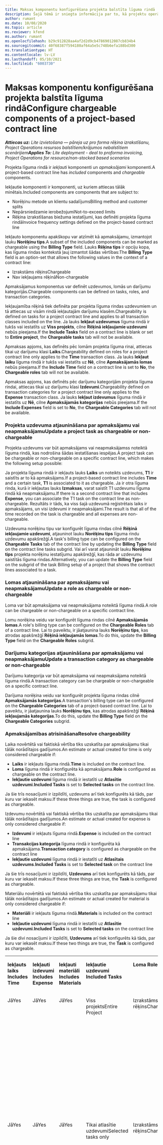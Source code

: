 ```yaml
---
title: Maksas komponentu konfigurēšana projekta balstīta līguma rindā
description: Šajā tēmā ir sniegta informācija par to, kā projektu operācijās līguma rindām pievienot apmaksājamus komponentus.
author: rumant
ms.date: 10/08/2020
ms.topic: article
ms.reviewer: kfend
ms.author: rumant
ms.openlocfilehash: b29c912828aa4af2d2d9cb47869012087cb834b4
ms.sourcegitcommit: 40f68387f594180af64a5e5c748b6efa188bd300
ms.translationtype: HT
ms.contentlocale: lv-LV
ms.lasthandoff: 05/10/2021
ms.locfileid: "6003730"
---
```

# <a name="configure-chargeable-components-of-a-project-based-contract-line"></a><span data-ttu-id="d4879-103">Maksas komponentu konfigurēšana projekta balstīta līguma rindā</span><span class="sxs-lookup"><span data-stu-id="d4879-103">Configure chargeable components of a project-based contract line</span></span>

<span data-ttu-id="d4879-104">_**Attiecas uz:** Lite izvietošana — pāreja uz pro forma rēķina izrakstīšanu, Project Operations resursos balstītiem/krājumos nebalstītiem scenārijiem_</span><span class="sxs-lookup"><span data-stu-id="d4879-104">_**Applies To:** Lite deployment - deal to proforma invoicing, Project Operations for resource/non-stocked based scenarios_</span></span>

<span data-ttu-id="d4879-105">Projekta līguma rindā ir *iekļauti* komponenti un *apmaksājami* komponenti.</span><span class="sxs-lookup"><span data-stu-id="d4879-105">A project-based contract line has *included* components and *chargeable* components.</span></span>

<span data-ttu-id="d4879-106">Iekļautie komponenti ir komponenti, uz kuriem attiecas tālāk minētais.</span><span class="sxs-lookup"><span data-stu-id="d4879-106">Included components are components that are subject to:</span></span>

  - <span data-ttu-id="d4879-107">Norēķinu metode un klientu sadalījums</span><span class="sxs-lookup"><span data-stu-id="d4879-107">Billing method and customer splits</span></span>
  - <span data-ttu-id="d4879-108">Nepārsniedzamie ierobežojumi</span><span class="sxs-lookup"><span data-stu-id="d4879-108">Not-to-exceed limits</span></span> 
  - <span data-ttu-id="d4879-109">Rēķina izrakstīšanas biežuma iestatījumi, kas definēti projekta līguma rindā</span><span class="sxs-lookup"><span data-stu-id="d4879-109">Invoice frequency settings defined on the project-based contract line</span></span>

<span data-ttu-id="d4879-110">Iekļauto komponentu apakškopu var atzīmēt kā apmaksājamu, izmantojot lauku **Norēķinu tips**.</span><span class="sxs-lookup"><span data-stu-id="d4879-110">A subset of the included components can be marked as chargeable using the **Billing Type** field.</span></span> <span data-ttu-id="d4879-111">Lauks **Rēķina tips** ir opciju kopa, kas līguma rindas kontekstā ļauj izmantot šādas vērtības:</span><span class="sxs-lookup"><span data-stu-id="d4879-111">The **Billing Type** field is an option-set that allows the following values in the context of a contract line:</span></span>

  - <span data-ttu-id="d4879-112">Izrakstāms rēķins</span><span class="sxs-lookup"><span data-stu-id="d4879-112">Chargeable</span></span>
  - <span data-ttu-id="d4879-113">Nav iekļaujams rēķinā</span><span class="sxs-lookup"><span data-stu-id="d4879-113">Non-chargeable</span></span>

<span data-ttu-id="d4879-114">Apmaksājamus komponentus var definēt uzdevumos, lomās un darījumu kategorijās.</span><span class="sxs-lookup"><span data-stu-id="d4879-114">Chargeable components can be defined on tasks, roles, and transaction categories.</span></span>

<span data-ttu-id="d4879-115">Iekļaujamība rēķinā tiek definēta par projekta līguma rindas uzdevumiem un tā attiecas uz visām rindā iekļautajām darījumu klasēm.</span><span class="sxs-lookup"><span data-stu-id="d4879-115">Chargeability is defined on tasks for a project contract line and applies to all transaction classes included on the line.</span></span> <span data-ttu-id="d4879-116">Ja lauks **Iekļaut uzdevumus** līguma rindā ir tukšs vai iestatīts uz **Viss projekts**, cilne **Rēķinā iekļaujamie uzdevumi** nebūs pieejama.</span><span class="sxs-lookup"><span data-stu-id="d4879-116">If the **Include Tasks** field on a contract line is blank or set to **Entire project**, the **Chargeable tasks** tab will not be available.</span></span>

<span data-ttu-id="d4879-117">Apmaksas apjoms, kas definēts pēc lomām projekta līguma rinai, attiecas tikai uz darījumu klasi **Laiks**.</span><span class="sxs-lookup"><span data-stu-id="d4879-117">Chargeability defined on roles for a project contract line only applies to the **Time** transaction class.</span></span> <span data-ttu-id="d4879-118">Ja lauks **Iekļaut laiku** līguma rindā ir tukšs vai iestatīts uz **Nē**, cilne **Apmaksājamās lomas** nebūs pieejama.</span><span class="sxs-lookup"><span data-stu-id="d4879-118">If the **Include Time** field on a contract line is set to **No**, the **Chargeable roles** tab will not be available.</span></span>

<span data-ttu-id="d4879-119">Apmaksas apjoms, kas definēts pēc darījumu kategorijām projekta līguma rindai, attiecas tikai uz darījumu klasi **Izdevumi**.</span><span class="sxs-lookup"><span data-stu-id="d4879-119">Chargeability defined on transaction categories for a project contract line only applies to the **Expense** transaction class.</span></span> <span data-ttu-id="d4879-120">Ja lauks **Iekļaut izdevumus** līguma rindā ir iestatīts uz **Nē**, cilne **Apmaksājamās kategorijas** nebūs pieejama.</span><span class="sxs-lookup"><span data-stu-id="d4879-120">If the **Include Expenses** field is set to **No**, the **Chargeable Categories** tab will not be available.</span></span>

### <a name="update-a-project-task-as-chargeable-or-non-chargeable"></a><span data-ttu-id="d4879-121">Projekta uzdevuma atjaunināšana par apmaksājamu vai neapmaksājamu</span><span class="sxs-lookup"><span data-stu-id="d4879-121">Update a project task as chargeable or non-chargeable</span></span>

<span data-ttu-id="d4879-122">Projekta uzdevums var būt apmaksājams vai neapmaksājamss noteiktā līguma rindā, kas nodrošina šādas iestatīšanas iespējas.</span><span class="sxs-lookup"><span data-stu-id="d4879-122">A project task can be chargeable or non-chargeable on a specific contract line, which makes the following setup possible:</span></span>

<span data-ttu-id="d4879-123">Ja projekta līguma rindā ir iekļauts lauks **Laiks** un noteikts uzdevums, **T1** ir saistīts ar to kā apmaksājams.</span><span class="sxs-lookup"><span data-stu-id="d4879-123">If a project-based contract line includes **Time** and a certain task, **T1** is associated to it as chargeable.</span></span> <span data-ttu-id="d4879-124">Ja ir otra līguma rinda, kurā ir iekļautas lauks **Izmaksas**, varat saistīt T1 uzdevumu līguma rindā kā neapmaksājamu.</span><span class="sxs-lookup"><span data-stu-id="d4879-124">If there is a second contract line that includes **Expense**, you can associate the T1 task on the contract line as non-chargeable.</span></span> <span data-ttu-id="d4879-125">Rezultāts ir tāds, ka viss šajā uzdevumā reģistrētais laiks ir apmaksājams, un visi izdevumi ir neapmaksājami.</span><span class="sxs-lookup"><span data-stu-id="d4879-125">The result is that all of the time recorded on the task is chargeable and all expenses are non-chargeable.</span></span>

<span data-ttu-id="d4879-126">Uzdevuma norēķinu tipu var konfigurēt līguma rindas cilnē **Rēķinā iekļaujamie uzdevumi**, atjauninot lauku **Norēķinu tips** līguma rindu uzdevumu apakšrežģī.</span><span class="sxs-lookup"><span data-stu-id="d4879-126">A task's billing type can be configured on the **Chargeable Tasks** tab of the contract line by updating the **Billing Type** field on the contract line tasks subgrid.</span></span> <span data-ttu-id="d4879-127">Vai arī varat atjaunināt lauku **Norēķinu tips** projekta norēķinu iestatījumu apakšrežģī, kas rāda ar uzdevumu saistītās līguma rindas.</span><span class="sxs-lookup"><span data-stu-id="d4879-127">Alternatively, you can update the **Billing Type** field on the subgrid of the task Billing setup of a project that shows the contract lines associated to a task.</span></span>

### <a name="update-a-role-as-chargeable-or-non-chargeable"></a><span data-ttu-id="d4879-128">Lomas atjaunināšana par apmaksājamu vai neapmaksājamu</span><span class="sxs-lookup"><span data-stu-id="d4879-128">Update a role as chargeable or non-chargeable</span></span>

<span data-ttu-id="d4879-129">Loma var būt apmaksājama vai neapmaksājama noteiktā līguma rindā.</span><span class="sxs-lookup"><span data-stu-id="d4879-129">A role can be chargeable or non-chargeable on a specific contract line.</span></span>

<span data-ttu-id="d4879-130">Lomu norēķina veidu var konfigurēt līguma rindas cilnē **Apmaksājamās lomas**.</span><span class="sxs-lookup"><span data-stu-id="d4879-130">A role's billing type can be configured on the **Chargeable Roles** tab of a contract line.</span></span> <span data-ttu-id="d4879-131">Lai to paveiktu, ir jāatjaunina lauks **Norēķinu tips**, kas atrodas apakšrežģī **Rēķinā iekļaujamās lomas**.</span><span class="sxs-lookup"><span data-stu-id="d4879-131">To do this, update the **Billing Type** field on the **Chargeable Roles** subgrid.</span></span>

### <a name="update-a-transaction-category-as-chargeable-or-non-chargeable"></a><span data-ttu-id="d4879-132">Darījumu kategorijas atjaunināšana par apmaksājamu vai neapmaksājamu</span><span class="sxs-lookup"><span data-stu-id="d4879-132">Update a transaction category as chargeable or non-chargeable</span></span>

<span data-ttu-id="d4879-133">Darījumu kategorija var būt apmaksājama vai neapmaksājama noteiktā līguma rindā.</span><span class="sxs-lookup"><span data-stu-id="d4879-133">A transaction category can be chargeable or non-chargeable on a specific contract line.</span></span>

<span data-ttu-id="d4879-134">Darījuma norēķina veidu var konfigurēt projekta līguma rindas cilnē **Apmaksājamās kategorijas**.</span><span class="sxs-lookup"><span data-stu-id="d4879-134">A transaction's billing type can be configured on the **Chargeable Categories** tab of a project-based contract line.</span></span> <span data-ttu-id="d4879-135">Lai to paveiktu, ir jāatjaunina lauks **Norēķinu tips**, kas atrodas apakšrežģī **Rēķinā iekļaujamās kategorijas**.</span><span class="sxs-lookup"><span data-stu-id="d4879-135">To do this, update the **Billing Type** field on the **Chargeable Categories** subgrid.</span></span>

### <a name="resolve-chargeability"></a><span data-ttu-id="d4879-136">Apmaksājamības atrisināšana</span><span class="sxs-lookup"><span data-stu-id="d4879-136">Resolve chargeability</span></span>

<span data-ttu-id="d4879-137">Laika novērtētā vai faktiskā vērtība tiks uzskatīta par apmaksājamu tikai tālāk norādītajos gadījumos.</span><span class="sxs-lookup"><span data-stu-id="d4879-137">An estimate or actual created for time is only considered chargeable if:</span></span>

   - <span data-ttu-id="d4879-138">**Laiks** ir iekļauts līguma rindā.</span><span class="sxs-lookup"><span data-stu-id="d4879-138">**Time** is included on the contract line.</span></span>
   - <span data-ttu-id="d4879-139">**Loma** līguma rindā ir konfigurēta kā apmaksājama.</span><span class="sxs-lookup"><span data-stu-id="d4879-139">**Role** is configured as chargeable on the contract line.</span></span>
   - <span data-ttu-id="d4879-140">**Iekļautie uzdevumi** līguma rindā ir iestatīti uz **Atlasītie uzdevumi**.</span><span class="sxs-lookup"><span data-stu-id="d4879-140">**Included Tasks** is set to **Selected tasks** on the contract line.</span></span>
 
 <span data-ttu-id="d4879-141">Ja šie trīs nosacījumi ir izpildīti, uzdevums arī tiek konfigurēts kā tāds, par kuru var iekasēt maksu.</span><span class="sxs-lookup"><span data-stu-id="d4879-141">If these three things are true, the task is configured as chargeable.</span></span> 

<span data-ttu-id="d4879-142">Izdevumu novērtētā vai faktiskā vērtība tiks uzskatīta par apmaksājamu tikai tālāk norādītajos gadījumos.</span><span class="sxs-lookup"><span data-stu-id="d4879-142">An estimate or actual created for expense is only considered chargeable if:</span></span>

   - <span data-ttu-id="d4879-143">**Izdevumi** ir iekļauts līguma rindā.</span><span class="sxs-lookup"><span data-stu-id="d4879-143">**Expense** is included on the contract line</span></span>
   - <span data-ttu-id="d4879-144">**Transakcijas kategorija** līguma rindā ir konfigurēta kā apmaksājama.</span><span class="sxs-lookup"><span data-stu-id="d4879-144">**Transaction category** is configured as chargeable on the contract line</span></span>
   - <span data-ttu-id="d4879-145">**Iekļautie uzdevumi** līguma rindā ir iestatīti uz **Atlasītais uzdevums**.</span><span class="sxs-lookup"><span data-stu-id="d4879-145">**Included Tasks** is set to **Selected task** on the contract line</span></span>
  
 <span data-ttu-id="d4879-146">Ja šie trīs nosacījumi ir izpildīti,  **Uzdevums** arī tiek konfigurēts kā tāds, par kuru var iekasēt maksu.</span><span class="sxs-lookup"><span data-stu-id="d4879-146">If these three things are true, the **Task** is configured as chargeable.</span></span> 

<span data-ttu-id="d4879-147">Materiālu novērtētā vai faktiskā vērtība tiks uzskatīta par apmaksājamu tikai tālāk norādītajos gadījumos.</span><span class="sxs-lookup"><span data-stu-id="d4879-147">An estimate or actual created for material is only considered chargeable if:</span></span>

   - <span data-ttu-id="d4879-148">**Materiāli** ir iekļauts līguma rindā.</span><span class="sxs-lookup"><span data-stu-id="d4879-148">**Materials** is included on the contract line</span></span>
   - <span data-ttu-id="d4879-149">**Iekļautie uzdevumi** līguma rindā ir iestatīti uz **Atlasītie uzdevumi**.</span><span class="sxs-lookup"><span data-stu-id="d4879-149">**Included Tasks** is set to **Selected tasks** on the contract line</span></span>

<span data-ttu-id="d4879-150">Ja šie divi nosacījumi ir izpildīti, **Uzdevums** arī tiek konfigurēts kā tāds, par kuru var iekasēt maksu.</span><span class="sxs-lookup"><span data-stu-id="d4879-150">If these two things are true, the **Task** is configured as chargeable.</span></span> 

<table border="0" cellspacing="0" cellpadding="0">
    <tbody>
        <tr>
            <td width="70" valign="top">
                <p><span data-ttu-id="d4879-151">
                    <strong>Iekļauts laiks</strong>
                </span><span class="sxs-lookup"><span data-stu-id="d4879-151">
                    <strong>Includes Time</strong>
                </span></span></p>
            </td>
            <td width="78" valign="top">
                <p><span data-ttu-id="d4879-152">
                    <strong>Iekļauti izdevumi</strong>
                    <strong></strong>
                </span><span class="sxs-lookup"><span data-stu-id="d4879-152">
                    <strong>Includes Expense</strong>
                    <strong></strong>
                </span></span></p>
            </td>
            <td width="63" valign="top">
                <p><span data-ttu-id="d4879-153">
                    <strong>Iekļauti materiāli</strong>
                    <strong></strong>
                </span><span class="sxs-lookup"><span data-stu-id="d4879-153">
                    <strong>Includes Materials</strong>
                    <strong></strong>
                </span></span></p>
            </td>
            <td width="75" valign="top">
                <p><span data-ttu-id="d4879-154">
                    <strong>Iekļautie uzdevumi</strong>
                    <strong></strong>
                </span><span class="sxs-lookup"><span data-stu-id="d4879-154">
                    <strong>Included Tasks</strong>
                    <strong></strong>
                </span></span></p>
            </td>
            <td width="65" valign="top">
                <p><span data-ttu-id="d4879-155">
                    <strong>Loma</strong>
                    <strong></strong>
                </span><span class="sxs-lookup"><span data-stu-id="d4879-155">
                    <strong>Role</strong>
                    <strong></strong>
                </span></span></p>
            </td>
            <td width="70" valign="top">
                <p><span data-ttu-id="d4879-156">
                    <strong>Kategorija</strong>
                    <strong></strong>
                </span><span class="sxs-lookup"><span data-stu-id="d4879-156">
                    <strong>Category</strong>
                    <strong></strong>
                </span></span></p>
            </td>
            <td width="65" valign="top">
                <p><span data-ttu-id="d4879-157">
                    <strong>Uzdevums</strong>
                    <strong></strong>
                </span><span class="sxs-lookup"><span data-stu-id="d4879-157">
                    <strong>Task</strong>
                    <strong></strong>
                </span></span></p>
            </td>
            <td width="350" valign="top">
                <p><span data-ttu-id="d4879-158">
                    <strong>Iekasēšanas ietekme</strong>
                </span><span class="sxs-lookup"><span data-stu-id="d4879-158">
                    <strong>Chargeability impact</strong>
                </span></span></p>
            </td>
        </tr>
        <tr>
            <td width="70" valign="top">
                <p>
<span data-ttu-id="d4879-159">Jā</span><span class="sxs-lookup"><span data-stu-id="d4879-159">Yes</span></span> </p>
            </td>
            <td width="78" valign="top">
                <p>
<span data-ttu-id="d4879-160">Jā</span><span class="sxs-lookup"><span data-stu-id="d4879-160">Yes</span></span> </p>
            </td>
            <td width="63" valign="top">
                <p>
<span data-ttu-id="d4879-161">Jā</span><span class="sxs-lookup"><span data-stu-id="d4879-161">Yes</span></span> </p>
            </td>
            <td width="75" valign="top">
                <p>
<span data-ttu-id="d4879-162">Viss projekts</span><span class="sxs-lookup"><span data-stu-id="d4879-162">Entire Project</span></span> </p>
            </td>
            <td width="65" valign="top">
                <p>
<span data-ttu-id="d4879-163">Izrakstāms rēķins</span><span class="sxs-lookup"><span data-stu-id="d4879-163">Chargeable</span></span> </p>
            </td>
            <td width="70" valign="top">
                <p>
<span data-ttu-id="d4879-164">Izrakstāms rēķins</span><span class="sxs-lookup"><span data-stu-id="d4879-164">Chargeable</span></span> </p>
            </td>
            <td width="65" valign="top">
                <p>
<span data-ttu-id="d4879-165">Nevar iestatīt</span><span class="sxs-lookup"><span data-stu-id="d4879-165">Can't be set</span></span> </p>
            </td>
            <td width="350" valign="top">
                <p>
<span data-ttu-id="d4879-166">Rēķins par laika faktisko vērtību: <strong>Iekasējams</strong>
                </span><span class="sxs-lookup"><span data-stu-id="d4879-166">Billing on a time actual: <strong>Chargeable</strong>
                </span></span></p>
                <p>
<span data-ttu-id="d4879-167">Rēķins par izdevumu faktisko vērtību: <strong>Iekasējams</strong>
                </span><span class="sxs-lookup"><span data-stu-id="d4879-167">Billing type on expense actual: <strong>Chargeable</strong>
                </span></span></p>
                <p>
<span data-ttu-id="d4879-168">Rēķins par materiālu faktisko vērtību: <strong>Iekasējams</strong>
                </span><span class="sxs-lookup"><span data-stu-id="d4879-168">Billing type on material actual: <strong>Chargeable</strong>
                </span></span></p>
            </td>
        </tr>
        <tr>
            <td width="70" valign="top">
                <p>
<span data-ttu-id="d4879-169">Jā</span><span class="sxs-lookup"><span data-stu-id="d4879-169">Yes</span></span> </p>
            </td>
            <td width="78" valign="top">
                <p>
<span data-ttu-id="d4879-170">Jā</span><span class="sxs-lookup"><span data-stu-id="d4879-170">Yes</span></span> </p>
            </td>
            <td width="63" valign="top">
                <p>
<span data-ttu-id="d4879-171">Jā</span><span class="sxs-lookup"><span data-stu-id="d4879-171">Yes</span></span> </p>
            </td>
            <td width="75" valign="top">
                <p>
<span data-ttu-id="d4879-172">Tikai atlasītie uzdevumi</span><span class="sxs-lookup"><span data-stu-id="d4879-172">Selected tasks only</span></span> </p>
            </td>
            <td width="65" valign="top">
                <p>
<span data-ttu-id="d4879-173">Izrakstāms rēķins</span><span class="sxs-lookup"><span data-stu-id="d4879-173">Chargeable</span></span> </p>
            </td>
            <td width="70" valign="top">
                <p>
<span data-ttu-id="d4879-174">Izrakstāms rēķins</span><span class="sxs-lookup"><span data-stu-id="d4879-174">Chargeable</span></span> </p>
            </td>
            <td width="65" valign="top">
                <p>
<span data-ttu-id="d4879-175">Izrakstāms rēķins</span><span class="sxs-lookup"><span data-stu-id="d4879-175">Chargeable</span></span> </p>
            </td>
            <td width="350" valign="top">
                <p>
<span data-ttu-id="d4879-176">Rēķins par laika faktisko vērtību: <strong>Iekasējams</strong>
                </span><span class="sxs-lookup"><span data-stu-id="d4879-176">Billing on a time actual: <strong>Chargeable</strong>
                </span></span></p>
                <p>
<span data-ttu-id="d4879-177">Rēķins par izdevumu faktisko vērtību: <strong>Iekasējams</strong>
                </span><span class="sxs-lookup"><span data-stu-id="d4879-177">Billing type on expense actual: <strong>Chargeable</strong>
                </span></span></p>
                <p>
<span data-ttu-id="d4879-178">Rēķins par materiālu faktisko vērtību: <strong>Iekasējams</strong>
                </span><span class="sxs-lookup"><span data-stu-id="d4879-178">Billing type on material actual: <strong>Chargeable</strong>
                </span></span></p>
            </td>
        </tr>
        <tr>
            <td width="70" valign="top">
                <p>
<span data-ttu-id="d4879-179">Jā</span><span class="sxs-lookup"><span data-stu-id="d4879-179">Yes</span></span> </p>
            </td>
            <td width="78" valign="top">
                <p>
<span data-ttu-id="d4879-180">Jā</span><span class="sxs-lookup"><span data-stu-id="d4879-180">Yes</span></span> </p>
            </td>
            <td width="63" valign="top">
                <p>
<span data-ttu-id="d4879-181">Jā</span><span class="sxs-lookup"><span data-stu-id="d4879-181">Yes</span></span> </p>
            </td>
            <td width="75" valign="top">
                <p>
<span data-ttu-id="d4879-182">Tikai atlasītie uzdevumi</span><span class="sxs-lookup"><span data-stu-id="d4879-182">Selected tasks only</span></span> </p>
            </td>
            <td width="65" valign="top">
                <p><span data-ttu-id="d4879-183">
                    <strong>Nav iekasējams</strong>
                </span><span class="sxs-lookup"><span data-stu-id="d4879-183">
                    <strong>Non - Chargeable</strong>
                </span></span></p>
            </td>
            <td width="70" valign="top">
                <p>
<span data-ttu-id="d4879-184">Izrakstāms rēķins</span><span class="sxs-lookup"><span data-stu-id="d4879-184">Chargeable</span></span> </p>
            </td>
            <td width="65" valign="top">
                <p>
<span data-ttu-id="d4879-185">Izrakstāms rēķins</span><span class="sxs-lookup"><span data-stu-id="d4879-185">Chargeable</span></span> </p>
            </td>
            <td width="350" valign="top">
                <p>
<span data-ttu-id="d4879-186">Rēķins par laika faktiskajām vērtībam: <strong>Nav iekasējams</strong>
                </span><span class="sxs-lookup"><span data-stu-id="d4879-186">Billing on a time actual: <strong>Non-Chargeable</strong>
                </span></span></p>
                <p>
<span data-ttu-id="d4879-187">Norēķinu veids par izdevumu faktiskajiem datiem: Apmaksājams</span><span class="sxs-lookup"><span data-stu-id="d4879-187">Billing type on expense actual: Chargeable</span></span> </p>
                <p>
<span data-ttu-id="d4879-188">Rēķina tips faktiskajām materiālu vērtībām: iekasējams</span><span class="sxs-lookup"><span data-stu-id="d4879-188">Billing type on material actual: Chargeable</span></span> </p>
            </td>
        </tr>
        <tr>
            <td width="70" valign="top">
                <p>
<span data-ttu-id="d4879-189">Jā</span><span class="sxs-lookup"><span data-stu-id="d4879-189">Yes</span></span> </p>
            </td>
            <td width="78" valign="top">
                <p>
<span data-ttu-id="d4879-190">Jā</span><span class="sxs-lookup"><span data-stu-id="d4879-190">Yes</span></span> </p>
            </td>
            <td width="63" valign="top">
                <p>
<span data-ttu-id="d4879-191">Jā</span><span class="sxs-lookup"><span data-stu-id="d4879-191">Yes</span></span> </p>
            </td>
            <td width="75" valign="top">
                <p>
<span data-ttu-id="d4879-192">Tikai atlasītie uzdevumi</span><span class="sxs-lookup"><span data-stu-id="d4879-192">Selected tasks only</span></span> </p>
            </td>
            <td width="65" valign="top">
                <p>
<span data-ttu-id="d4879-193">Izrakstāms rēķins</span><span class="sxs-lookup"><span data-stu-id="d4879-193">Chargeable</span></span> </p>
            </td>
            <td width="70" valign="top">
                <p>
<span data-ttu-id="d4879-194">Izrakstāms rēķins</span><span class="sxs-lookup"><span data-stu-id="d4879-194">Chargeable</span></span> </p>
            </td>
            <td width="65" valign="top">
                <p><span data-ttu-id="d4879-195">
                    <strong>Nav iekasējams</strong>
                </span><span class="sxs-lookup"><span data-stu-id="d4879-195">
                    <strong>Non-Chargeable</strong>
                </span></span></p>
            </td>
            <td width="350" valign="top">
                <p>
<span data-ttu-id="d4879-196">Rēķins par laika faktiskajām vērtībam: <strong>Nav iekasējams</strong>
                </span><span class="sxs-lookup"><span data-stu-id="d4879-196">Billing on a time actual: <strong>Non-Chargeable</strong>
                </span></span></p>
                <p>
<span data-ttu-id="d4879-197">Rēķina tips izdevumu faktiskajām vērtībam: <strong>Nav iekasējams</strong>
                </span><span class="sxs-lookup"><span data-stu-id="d4879-197">Billing type on expense actual: <strong>Non-Chargeable</strong>
                </span></span></p>
                <p>
<span data-ttu-id="d4879-198">Rēķina tips materiālu faktiskajām vērtībam: <strong>Nav iekasējams</strong>
                </span><span class="sxs-lookup"><span data-stu-id="d4879-198">Billing type on material actual: <strong>Non-Chargeable</strong>
                </span></span></p>
            </td>
        </tr>
        <tr>
            <td width="70" valign="top">
                <p>
<span data-ttu-id="d4879-199">Jā</span><span class="sxs-lookup"><span data-stu-id="d4879-199">Yes</span></span> </p>
            </td>
            <td width="78" valign="top">
                <p>
<span data-ttu-id="d4879-200">Jā</span><span class="sxs-lookup"><span data-stu-id="d4879-200">Yes</span></span> </p>
            </td>
            <td width="63" valign="top">
                <p>
<span data-ttu-id="d4879-201">Jā</span><span class="sxs-lookup"><span data-stu-id="d4879-201">Yes</span></span> </p>
            </td>
            <td width="75" valign="top">
                <p>
<span data-ttu-id="d4879-202">Tikai atlasītie uzdevumi</span><span class="sxs-lookup"><span data-stu-id="d4879-202">Selected tasks only</span></span> </p>
            </td>
            <td width="65" valign="top">
                <p><span data-ttu-id="d4879-203">
                    <strong>Nav iekasējams</strong>
                </span><span class="sxs-lookup"><span data-stu-id="d4879-203">
                    <strong>Non-Chargeable</strong>
                </span></span></p>
            </td>
            <td width="70" valign="top">
                <p>
<span data-ttu-id="d4879-204">Izrakstāms rēķins</span><span class="sxs-lookup"><span data-stu-id="d4879-204">Chargeable</span></span> </p>
            </td>
            <td width="65" valign="top">
                <p><span data-ttu-id="d4879-205">
                    <strong>Nav iekasējams</strong>
                </span><span class="sxs-lookup"><span data-stu-id="d4879-205">
                    <strong>Non- Chargeable</strong>
                </span></span></p>
            </td>
            <td width="350" valign="top">
                <p>
<span data-ttu-id="d4879-206">Rēķins par laika faktiskajām vērtībam: <strong>Nav iekasējams</strong>
                </span><span class="sxs-lookup"><span data-stu-id="d4879-206">Billing on a time actual: <strong>Non-Chargeable</strong>
                </span></span></p>
                <p>
<span data-ttu-id="d4879-207">Rēķina tips izdevumu faktiskajām vērtībam: <strong>Nav iekasējams</strong>
                </span><span class="sxs-lookup"><span data-stu-id="d4879-207">Billing type on expense actual: <strong>Non-Chargeable</strong>
                </span></span></p>
                <p>
<span data-ttu-id="d4879-208">Rēķina tips materiālu faktiskajām vērtībam: <strong>Nav iekasējams</strong>
                </span><span class="sxs-lookup"><span data-stu-id="d4879-208">Billing type on material actual: <strong> Non-Chargeable</strong>
                </span></span></p>
            </td>
        </tr>
        <tr>
            <td width="70" valign="top">
                <p>
<span data-ttu-id="d4879-209">Jā</span><span class="sxs-lookup"><span data-stu-id="d4879-209">Yes</span></span> </p>
            </td>
            <td width="78" valign="top">
                <p>
<span data-ttu-id="d4879-210">Jā</span><span class="sxs-lookup"><span data-stu-id="d4879-210">Yes</span></span> </p>
            </td>
            <td width="63" valign="top">
                <p>
<span data-ttu-id="d4879-211">Jā</span><span class="sxs-lookup"><span data-stu-id="d4879-211">Yes</span></span> </p>
            </td>
            <td width="75" valign="top">
                <p>
<span data-ttu-id="d4879-212">Tikai atlasītie uzdevumi</span><span class="sxs-lookup"><span data-stu-id="d4879-212">Selected tasks only</span></span> </p>
            </td>
            <td width="65" valign="top">
                <p><span data-ttu-id="d4879-213">
                    <strong>Nav iekasējams</strong>
                </span><span class="sxs-lookup"><span data-stu-id="d4879-213">
                    <strong>Non-Chargeable</strong>
                </span></span></p>
            </td>
            <td width="70" valign="top">
                <p><span data-ttu-id="d4879-214">
                    <strong>Nav iekasējams</strong>
                </span><span class="sxs-lookup"><span data-stu-id="d4879-214">
                    <strong>Non-Chargeable</strong>
                </span></span></p>
            </td>
            <td width="65" valign="top">
                <p>
<span data-ttu-id="d4879-215">Izrakstāms rēķins</span><span class="sxs-lookup"><span data-stu-id="d4879-215">Chargeable</span></span> </p>
            </td>
            <td width="350" valign="top">
                <p>
<span data-ttu-id="d4879-216">Rēķins par laika faktiskajām vērtībam: <strong>Nav iekasējams</strong>
                </span><span class="sxs-lookup"><span data-stu-id="d4879-216">Billing on a time actual: <strong>Non-Chargeable</strong>
                </span></span></p>
                <p>
<span data-ttu-id="d4879-217">Rēķina tips izdevumu faktiskajām vērtībam: <strong>Nav iekasējams</strong>
                </span><span class="sxs-lookup"><span data-stu-id="d4879-217">Billing type on expense actual: <strong> Non-Chargeable</strong>
                </span></span></p>
                <p>
<span data-ttu-id="d4879-218">Rēķina tips faktiskajām materiālu vērtībām: iekasējams</span><span class="sxs-lookup"><span data-stu-id="d4879-218">Billing type on material actual: Chargeable</span></span> </p>
            </td>
        </tr>
        <tr>
            <td width="70" valign="top">
                <p><span data-ttu-id="d4879-219">
                    <strong>Nr.</strong>
                </span><span class="sxs-lookup"><span data-stu-id="d4879-219">
                    <strong>No</strong>
                </span></span></p>
            </td>
            <td width="78" valign="top">
                <p>
<span data-ttu-id="d4879-220">Jā</span><span class="sxs-lookup"><span data-stu-id="d4879-220">Yes</span></span> </p>
            </td>
            <td width="63" valign="top">
                <p>
<span data-ttu-id="d4879-221">Jā</span><span class="sxs-lookup"><span data-stu-id="d4879-221">Yes</span></span> </p>
            </td>
            <td width="75" valign="top">
                <p>
<span data-ttu-id="d4879-222">Viss projekts</span><span class="sxs-lookup"><span data-stu-id="d4879-222">Entire Project</span></span> </p>
            </td>
            <td width="65" valign="top">
                <p>
<span data-ttu-id="d4879-223">Nevar iestatīt</span><span class="sxs-lookup"><span data-stu-id="d4879-223">Can't be set</span></span> </p>
            </td>
            <td width="70" valign="top">
                <p><span data-ttu-id="d4879-224">
                    <strong>Izrakstāms rēķins</strong>
                </span><span class="sxs-lookup"><span data-stu-id="d4879-224">
                    <strong>Chargeable</strong>
                </span></span></p>
            </td>
            <td width="65" valign="top">
                <p>
<span data-ttu-id="d4879-225">Nevar iestatīt</span><span class="sxs-lookup"><span data-stu-id="d4879-225">Can't be set</span></span> </p>
            </td>
            <td width="350" valign="top">
                <p>
<span data-ttu-id="d4879-226">Rēķins ar laika faktiskajām vērtībām: <strong>Nav pieejams</strong>
                </span><span class="sxs-lookup"><span data-stu-id="d4879-226">Billing on a time actual: <strong>Not available</strong>
                </span></span></p>
                <p>
<span data-ttu-id="d4879-227">Norēķinu veids par izdevumu faktiskajiem datiem: Apmaksājams</span><span class="sxs-lookup"><span data-stu-id="d4879-227">Billing type on expense actual: Chargeable</span></span> </p>
                <p>
<span data-ttu-id="d4879-228">Rēķina tips faktiskajām materiālu vērtībām: iekasējams</span><span class="sxs-lookup"><span data-stu-id="d4879-228">Billing type on material actual: Chargeable</span></span> </p>
            </td>
        </tr>
        <tr>
            <td width="70" valign="top">
                <p><span data-ttu-id="d4879-229">
                    <strong>Nr.</strong>
                </span><span class="sxs-lookup"><span data-stu-id="d4879-229">
                    <strong>No</strong>
                </span></span></p>
            </td>
            <td width="78" valign="top">
                <p>
<span data-ttu-id="d4879-230">Jā</span><span class="sxs-lookup"><span data-stu-id="d4879-230">Yes</span></span> </p>
            </td>
            <td width="63" valign="top">
                <p>
<span data-ttu-id="d4879-231">Jā</span><span class="sxs-lookup"><span data-stu-id="d4879-231">Yes</span></span> </p>
            </td>
            <td width="75" valign="top">
                <p>
<span data-ttu-id="d4879-232">Viss projekts</span><span class="sxs-lookup"><span data-stu-id="d4879-232">Entire Project</span></span> </p>
            </td>
            <td width="65" valign="top">
                <p>
<span data-ttu-id="d4879-233">Nevar iestatīt</span><span class="sxs-lookup"><span data-stu-id="d4879-233">Can't be set</span></span> </p>
            </td>
            <td width="70" valign="top">
                <p><span data-ttu-id="d4879-234">
                    <strong>Nav iekasējams</strong>
                </span><span class="sxs-lookup"><span data-stu-id="d4879-234">
                    <strong>Non-Chargeable</strong>
                </span></span></p>
            </td>
            <td width="65" valign="top">
                <p>
<span data-ttu-id="d4879-235">Nevar iestatīt</span><span class="sxs-lookup"><span data-stu-id="d4879-235">Can't be set</span></span> </p>
            </td>
            <td width="350" valign="top">
                <p>
<span data-ttu-id="d4879-236">Rēķins ar laika faktiskajām vērtībām: <strong>Nav pieejams</strong>
                </span><span class="sxs-lookup"><span data-stu-id="d4879-236">Billing on a time actual: <strong>Not available</strong>
                </span></span></p>
                <p>
<span data-ttu-id="d4879-237">Rēķina tips izdevumu faktiskajām vērtībam: <strong>Nav iekasējams</strong>
                </span><span class="sxs-lookup"><span data-stu-id="d4879-237">Billing type on expense actual: <strong> Non-chargeable</strong>
                </span></span></p>
                <p>
<span data-ttu-id="d4879-238">Rēķina tips faktiskajām materiālu vērtībām: iekasējams</span><span class="sxs-lookup"><span data-stu-id="d4879-238">Billing type on material actual: Chargeable</span></span> </p>
            </td>
        </tr>
        <tr>
            <td width="70" valign="top">
                <p>
<span data-ttu-id="d4879-239">Jā</span><span class="sxs-lookup"><span data-stu-id="d4879-239">Yes</span></span> </p>
            </td>
            <td width="78" valign="top">
                <p><span data-ttu-id="d4879-240">
                    <strong>Nr.</strong>
                </span><span class="sxs-lookup"><span data-stu-id="d4879-240">
                    <strong>No</strong>
                </span></span></p>
            </td>
            <td width="63" valign="top">
                <p>
<span data-ttu-id="d4879-241">Jā</span><span class="sxs-lookup"><span data-stu-id="d4879-241">Yes</span></span> </p>
            </td>
            <td width="75" valign="top">
                <p>
<span data-ttu-id="d4879-242">Viss projekts</span><span class="sxs-lookup"><span data-stu-id="d4879-242">Entire Project</span></span> </p>
            </td>
            <td width="65" valign="top">
                <p>
<span data-ttu-id="d4879-243">Izrakstāms rēķins</span><span class="sxs-lookup"><span data-stu-id="d4879-243">Chargeable</span></span> </p>
            </td>
            <td width="70" valign="top">
                <p>
<span data-ttu-id="d4879-244">Nevar iestatīt</span><span class="sxs-lookup"><span data-stu-id="d4879-244">Can't be set</span></span> </p>
            </td>
            <td width="65" valign="top">
                <p>
<span data-ttu-id="d4879-245">Nevar iestatīt</span><span class="sxs-lookup"><span data-stu-id="d4879-245">Can't be set</span></span> </p>
            </td>
            <td width="350" valign="top">
                <p>
<span data-ttu-id="d4879-246">Norēķini par laika faktiskajiem datiem: Apmaksājams</span><span class="sxs-lookup"><span data-stu-id="d4879-246">Billing on a time actual: Chargeable</span></span> </p>
                <p>
<span data-ttu-id="d4879-247">Rēķina tips izdevumu faktiskajām vērtībām:<strong> Nav pieejams</strong>
                </span><span class="sxs-lookup"><span data-stu-id="d4879-247">Billing type on expense actual:<strong> Not available</strong>
                </span></span></p>
                <p>
<span data-ttu-id="d4879-248">Rēķina tips faktiskajām materiālu vērtībām: iekasējams</span><span class="sxs-lookup"><span data-stu-id="d4879-248">Billing type on material actual: Chargeable</span></span> </p>
            </td>
        </tr>
        <tr>
            <td width="70" valign="top">
                <p>
<span data-ttu-id="d4879-249">Jā</span><span class="sxs-lookup"><span data-stu-id="d4879-249">Yes</span></span> </p>
            </td>
            <td width="78" valign="top">
                <p><span data-ttu-id="d4879-250">
                    <strong>Nr.</strong>
                </span><span class="sxs-lookup"><span data-stu-id="d4879-250">
                    <strong>No</strong>
                </span></span></p>
            </td>
            <td width="63" valign="top">
                <p>
<span data-ttu-id="d4879-251">Jā</span><span class="sxs-lookup"><span data-stu-id="d4879-251">Yes</span></span> </p>
            </td>
            <td width="75" valign="top">
                <p>
<span data-ttu-id="d4879-252">Viss projekts</span><span class="sxs-lookup"><span data-stu-id="d4879-252">Entire Project</span></span> </p>
            </td>
            <td width="65" valign="top">
                <p><span data-ttu-id="d4879-253">
                    <strong>Nav iekasējams</strong>
                </span><span class="sxs-lookup"><span data-stu-id="d4879-253">
                    <strong>Non-Chargeable</strong>
                </span></span></p>
            </td>
            <td width="70" valign="top">
                <p>
<span data-ttu-id="d4879-254">Nevar iestatīt</span><span class="sxs-lookup"><span data-stu-id="d4879-254">Can't be set</span></span> </p>
            </td>
            <td width="65" valign="top">
                <p>
<span data-ttu-id="d4879-255">Nevar iestatīt</span><span class="sxs-lookup"><span data-stu-id="d4879-255">Can't be set</span></span> </p>
            </td>
            <td width="350" valign="top">
                <p>
<span data-ttu-id="d4879-256">Rēķins par laika faktiskajām vērtībam: <strong>Nav iekasējams</strong>
                </span><span class="sxs-lookup"><span data-stu-id="d4879-256">Billing on a time actual: <strong>Non-chargeable </strong>
                </span></span></p>
                <p>
<span data-ttu-id="d4879-257">Rēķina tips izdevumu faktiskajām vērtībām:<strong> Nav pieejams</strong>
                </span><span class="sxs-lookup"><span data-stu-id="d4879-257">Billing type on expense actual:<strong> Not available</strong>
                </span></span></p>
                <p>
<span data-ttu-id="d4879-258">Rēķina tips faktiskajām materiālu vērtībām: iekasējams</span><span class="sxs-lookup"><span data-stu-id="d4879-258">Billing type on material actual: Chargeable</span></span> </p>
            </td>
        </tr>
        <tr>
            <td width="70" valign="top">
                <p>
<span data-ttu-id="d4879-259">Jā</span><span class="sxs-lookup"><span data-stu-id="d4879-259">Yes</span></span> </p>
            </td>
            <td width="78" valign="top">
                <p>
<span data-ttu-id="d4879-260">Jā</span><span class="sxs-lookup"><span data-stu-id="d4879-260">Yes</span></span> </p>
            </td>
            <td width="63" valign="top">
                <p><span data-ttu-id="d4879-261">
                    <strong>Nr.</strong>
                </span><span class="sxs-lookup"><span data-stu-id="d4879-261">
                    <strong>No</strong>
                </span></span></p>
            </td>
            <td width="75" valign="top">
                <p>
<span data-ttu-id="d4879-262">Viss projekts</span><span class="sxs-lookup"><span data-stu-id="d4879-262">Entire Project</span></span> </p>
            </td>
            <td width="65" valign="top">
                <p>
<span data-ttu-id="d4879-263">Izrakstāms rēķins</span><span class="sxs-lookup"><span data-stu-id="d4879-263">Chargeable</span></span> </p>
            </td>
            <td width="70" valign="top">
                <p>
<span data-ttu-id="d4879-264">Izrakstāms rēķins</span><span class="sxs-lookup"><span data-stu-id="d4879-264">Chargeable</span></span> </p>
            </td>
            <td width="65" valign="top">
                <p>
<span data-ttu-id="d4879-265">Nevar iestatīt</span><span class="sxs-lookup"><span data-stu-id="d4879-265">Can't be set</span></span> </p>
            </td>
            <td width="350" valign="top">
                <p>
<span data-ttu-id="d4879-266">Norēķini par laika faktiskajiem datiem: Apmaksājams</span><span class="sxs-lookup"><span data-stu-id="d4879-266">Billing on a time actual: Chargeable</span></span> </p>
                <p>
<span data-ttu-id="d4879-267">Norēķinu veids par izdevumu faktiskajiem datiem: Apmaksājams</span><span class="sxs-lookup"><span data-stu-id="d4879-267">Billing type on expense actual: Chargeable</span></span> </p>
                <p>
<span data-ttu-id="d4879-268">Rēķina tips materiālu faktiskajām vērtībām:<strong> Nav pieejams</strong>
                </span><span class="sxs-lookup"><span data-stu-id="d4879-268">Billing type on material actual: <strong> Not available</strong>
                </span></span></p>
            </td>
        </tr>
        <tr>
            <td width="70" valign="top">
                <p>
<span data-ttu-id="d4879-269">Jā</span><span class="sxs-lookup"><span data-stu-id="d4879-269">Yes</span></span> </p>
            </td>
            <td width="78" valign="top">
                <p>
<span data-ttu-id="d4879-270">Jā</span><span class="sxs-lookup"><span data-stu-id="d4879-270">Yes</span></span> </p>
            </td>
            <td width="63" valign="top">
                <p><span data-ttu-id="d4879-271">
                    <strong>Nr.</strong>
                </span><span class="sxs-lookup"><span data-stu-id="d4879-271">
                    <strong>No</strong>
                </span></span></p>
            </td>
            <td width="75" valign="top">
                <p>
<span data-ttu-id="d4879-272">Viss projekts</span><span class="sxs-lookup"><span data-stu-id="d4879-272">Entire Project</span></span> </p>
            </td>
            <td width="65" valign="top">
                <p><span data-ttu-id="d4879-273">
                    <strong>Nav iekasējams</strong>
                </span><span class="sxs-lookup"><span data-stu-id="d4879-273">
                    <strong>Non-Chargeable</strong>
                </span></span></p>
            </td>
            <td width="70" valign="top">
                <p><span data-ttu-id="d4879-274">
                    <strong>Nav iekļaujams rēķinā</strong>
                </span><span class="sxs-lookup"><span data-stu-id="d4879-274">
                    <strong>Non-chargeable</strong>
                </span></span></p>
            </td>
            <td width="65" valign="top">
                <p>
<span data-ttu-id="d4879-275">Nevar iestatīt</span><span class="sxs-lookup"><span data-stu-id="d4879-275">Can't be set</span></span> </p>
            </td>
            <td width="350" valign="top">
                <p>
<span data-ttu-id="d4879-276">Rēķins par laika faktiskajām vērtībam: <strong>Nav iekasējams</strong>
                </span><span class="sxs-lookup"><span data-stu-id="d4879-276">Billing on a time actual: <strong>Non-chargeable </strong>
                </span></span></p>
                <p>
<span data-ttu-id="d4879-277">Rēķina tips izdevumu faktiskajām vērtībam: <strong>Nav iekasējams</strong>
                </span><span class="sxs-lookup"><span data-stu-id="d4879-277">Billing type on expense actual:<strong> Non-chargeable </strong>
                </span></span></p>
                <p>
<span data-ttu-id="d4879-278">Rēķina tips materiālu faktiskajām vērtībām:<strong> Nav pieejams</strong>
                </span><span class="sxs-lookup"><span data-stu-id="d4879-278">Billing type on material actual:<strong> Not available</strong>
                </span></span></p>
            </td>
        </tr>
    </tbody>
</table>





[!INCLUDE[footer-include](../../includes/footer-banner.md)]
